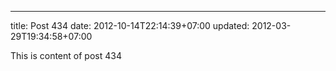 ---
title: Post 434
date: 2012-10-14T22:14:39+07:00
updated: 2012-03-29T19:34:58+07:00

This is content of post 434